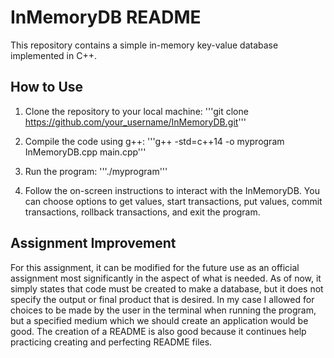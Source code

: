# InMemoryDB README

This repository contains a simple in-memory key-value database implemented in C++.

## How to Use

1. Clone the repository to your local machine:
'''git clone https://github.com/your_username/InMemoryDB.git'''


2. Compile the code using g++:
'''g++ -std=c++14 -o myprogram InMemoryDB.cpp main.cpp'''


3. Run the program:
'''./myprogram'''


4. Follow the on-screen instructions to interact with the InMemoryDB. You can choose options to get values, start transactions, put values, commit transactions, rollback transactions, and exit the program.

## Assignment Improvement

For this assignment, it can be modified for the future use as an official assignment most significantly in the aspect of what is needed. As of now, it simply states that code must be created to make a database, but it does not specify the output or final product that is desired. In my case I allowed for choices to be made by the user in the terminal when running the program, but a specified medium which we should create an application would be good. The creation of a README is also good because it continues help practicing creating and perfecting README files.
